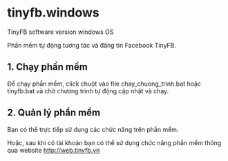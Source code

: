 # tinyfb.windows
TinyFB software version windows OS

Phần mềm tự động tương tác và đăng tin Facebook TinyFB.

## 1. Chạy phần mềm

Để chạy phần mềm, click chuột vào file chay_chuong_trinh.bat hoặc tinyfb.bat và chờ chương trình tự động cập nhật và chạy.

## 2. Quản lý phần mềm

Bạn có thể trực tiếp sử dụng các chức năng trên phần mềm.

Hoặc, sau khi có tài khoản bạn có thể sử dụng chức năng phần mềm thông qua website http://web.tinyfb.vn